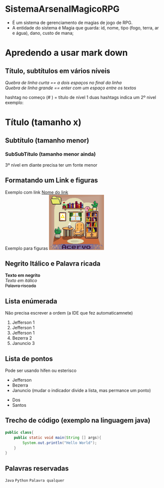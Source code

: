 # SistemaArsenalMagicoRPG
- É um sistema de gerenciamento de magias de jogo de RPG.
- A entidade do sistema é Magia que guarda: id, nome, tipo (fogo, terra, ar e água), dano, custo de mana;  

# Apredendo a usar mark down
## Título, subtítulos em vários níveis
*Quebra de linha curta == a dois espaços no final da linha*  
*Quebra de linha grande == enter com um espaço entre os textos* 

hashtag no começo (# ) = título de nível 1
duas hashtags indica um 2º nivel  
exemplo:
# Título (tamanho x)
## Subtítulo (tamanho menor)
### SubSubTítulo (tamanho menor ainda)
3º nível em diante precisa ter um fonte menor
## Formatando um Link e figuras
Exemplo com link [Nome do link](Google.com)  
Exemplo para figuras ![Figuras](collectionsMain180.png "Figuras")
## Negrito Itálico e Palavra ricada
**Texto em negrito**  
*Texto em itálico*  
~~Palavra riscada~~
## Lista enúmerada
Não precisa escrever a ordem (a IDE que fez automaticamnete)
1. Jefferson 1
1. Jefferson 1
1. Jefferson 1
2. Bezerra   2
3. Januncio  3
## Lista de pontos
Pode ser usando hifen ou esterisco
* Jefferson
* Bezerra
* Januncio (mudar o indicador divide a lista, mas permance um ponto)
- Dos
- Santos
## Trecho de código (exemplo na linguagem java)
````Java
public class{
    public static void main(String [] args){
        System.out.println("Hello World");
    }
}
````
## Palavras reservadas
`Java`
`Python`
`Palavra qualquer`
